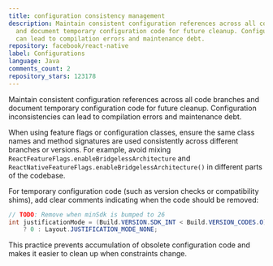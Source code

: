 ```yaml
---
title: configuration consistency management
description: Maintain consistent configuration references across all code branches
  and document temporary configuration code for future cleanup. Configuration inconsistencies
  can lead to compilation errors and maintenance debt.
repository: facebook/react-native
label: Configurations
language: Java
comments_count: 2
repository_stars: 123178
---
```


Maintain consistent configuration references across all code branches and document temporary configuration code for future cleanup. Configuration inconsistencies can lead to compilation errors and maintenance debt.

When using feature flags or configuration classes, ensure the same class names and method signatures are used consistently across different branches or versions. For example, avoid mixing `ReactFeatureFlags.enableBridgelessArchitecture` and `ReactNativeFeatureFlags.enableBridgelessArchitecture()` in different parts of the codebase.

For temporary configuration code (such as version checks or compatibility shims), add clear comments indicating when the code should be removed:

```java
// TODO: Remove when minSdk is bumped to 26
int justificationMode = (Build.VERSION.SDK_INT < Build.VERSION_CODES.O) 
    ? 0 : Layout.JUSTIFICATION_MODE_NONE;
```

This practice prevents accumulation of obsolete configuration code and makes it easier to clean up when constraints change.